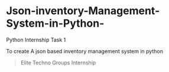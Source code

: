 # Json-inventory-Management-System-in-Python-
Python Internship Task 1

To create A json based inventory management system in python
>Elite Techno Groups Internship
